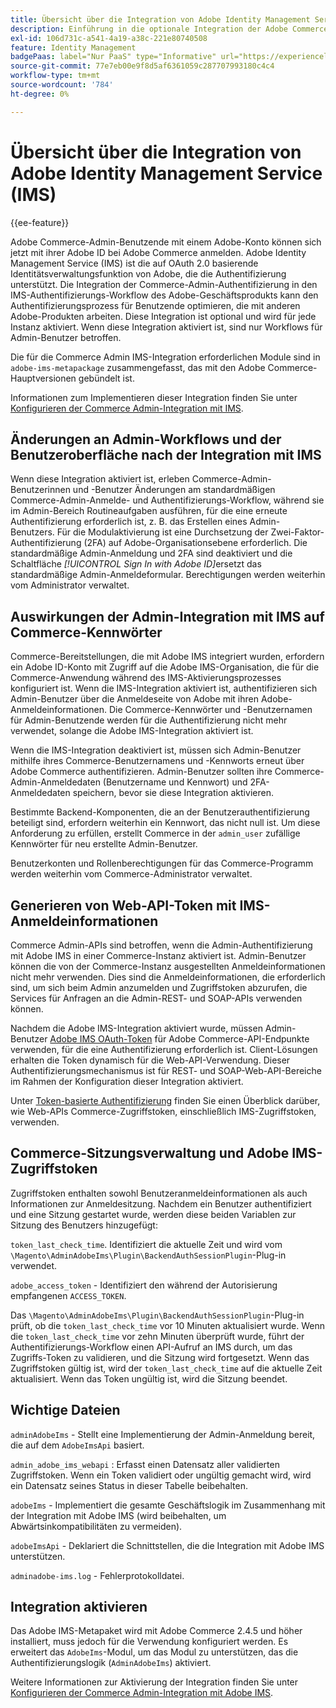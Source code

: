 ```yaml
---
title: Übersicht über die Integration von Adobe Identity Management Service (IMS)
description: Einführung in die optionale Integration der Adobe Commerce Admin-Anmeldung mit Adobe IMS
exl-id: 106d731c-a541-4a19-a38c-221e80740508
feature: Identity Management
badgePaas: label="Nur PaaS" type="Informative" url="https://experienceleague.adobe.com/de/docs/commerce/user-guides/product-solutions" tooltip="Gilt nur für Adobe Commerce in Cloud-Projekten (von Adobe verwaltete PaaS-Infrastruktur) und lokale Projekte."
source-git-commit: 77e7eb00e9f8d5af6361059c287707993180c4c4
workflow-type: tm+mt
source-wordcount: '784'
ht-degree: 0%

---
```


# Übersicht über die Integration von Adobe Identity Management Service (IMS)

{{ee-feature}}

Adobe Commerce-Admin-Benutzende mit einem Adobe-Konto können sich jetzt mit ihrer Adobe ID bei Adobe Commerce anmelden. Adobe Identity Management Service (IMS) ist die auf OAuth 2.0 basierende Identitätsverwaltungsfunktion von Adobe, die die Authentifizierung unterstützt. Die Integration der Commerce-Admin-Authentifizierung in den IMS-Authentifizierungs-Workflow des Adobe-Geschäftsprodukts kann den Authentifizierungsprozess für Benutzende optimieren, die mit anderen Adobe-Produkten arbeiten. Diese Integration ist optional und wird für jede Instanz aktiviert. Wenn diese Integration aktiviert ist, sind nur Workflows für Admin-Benutzer betroffen. 

Die für die Commerce Admin IMS-Integration erforderlichen Module sind in `adobe-ims-metapackage` zusammengefasst, das mit den Adobe Commerce-Hauptversionen gebündelt ist.

Informationen zum Implementieren dieser Integration finden Sie unter [Konfigurieren der Commerce Admin-Integration mit IMS](./adobe-ims-config.md).

## Änderungen an Admin-Workflows und der Benutzeroberfläche nach der Integration mit IMS

Wenn diese Integration aktiviert ist, erleben Commerce-Admin-Benutzerinnen und -Benutzer Änderungen am standardmäßigen Commerce-Admin-Anmelde- und Authentifizierungs-Workflow, während sie im Admin-Bereich Routineaufgaben ausführen, für die eine erneute Authentifizierung erforderlich ist, z. B. das Erstellen eines Admin-Benutzers. Für die Modulaktivierung ist eine Durchsetzung der Zwei-Faktor-Authentifizierung (2FA) auf Adobe-Organisationsebene erforderlich. Die standardmäßige Admin-Anmeldung und 2FA sind deaktiviert und die Schaltfläche _[!UICONTROL Sign In with Adobe ID]_&#x200B;ersetzt das standardmäßige Admin-Anmeldeformular. Berechtigungen werden weiterhin vom Administrator verwaltet.

## Auswirkungen der Admin-Integration mit IMS auf Commerce-Kennwörter

Commerce-Bereitstellungen, die mit Adobe IMS integriert wurden, erfordern ein Adobe ID-Konto mit Zugriff auf die Adobe IMS-Organisation, die für die Commerce-Anwendung während des IMS-Aktivierungsprozesses konfiguriert ist.  Wenn die IMS-Integration aktiviert ist, authentifizieren sich Admin-Benutzer über die Anmeldeseite von Adobe mit ihren Adobe-Anmeldeinformationen. Die Commerce-Kennwörter und -Benutzernamen für Admin-Benutzende werden für die Authentifizierung nicht mehr verwendet, solange die Adobe IMS-Integration aktiviert ist.

Wenn die IMS-Integration deaktiviert ist, müssen sich Admin-Benutzer mithilfe ihres Commerce-Benutzernamens und -Kennworts erneut über Adobe Commerce authentifizieren. Admin-Benutzer sollten ihre Commerce-Admin-Anmeldedaten (Benutzername und Kennwort) und 2FA-Anmeldedaten speichern, bevor sie diese Integration aktivieren.

Bestimmte Backend-Komponenten, die an der Benutzerauthentifizierung beteiligt sind, erfordern weiterhin ein Kennwort, das nicht null ist. Um diese Anforderung zu erfüllen, erstellt Commerce in der `admin_user` zufällige Kennwörter für neu erstellte Admin-Benutzer.

Benutzerkonten und Rollenberechtigungen für das Commerce-Programm werden weiterhin vom Commerce-Administrator verwaltet.


## Generieren von Web-API-Token mit IMS-Anmeldeinformationen

Commerce Admin-APIs sind betroffen, wenn die Admin-Authentifizierung mit Adobe IMS in einer Commerce-Instanz aktiviert ist. Admin-Benutzer können die von der Commerce-Instanz ausgestellten Anmeldeinformationen nicht mehr verwenden. Dies sind die Anmeldeinformationen, die erforderlich sind, um sich beim Admin anzumelden und Zugriffstoken abzurufen, die Services für Anfragen an die Admin-REST- und SOAP-APIs verwenden können.

Nachdem die Adobe IMS-Integration aktiviert wurde, müssen Admin-Benutzer [Adobe IMS OAuth-Token](https://developer.adobe.com/developer-console/docs/guides/authentication/OAuthIntegration/) für Adobe Commerce-API-Endpunkte verwenden, für die eine Authentifizierung erforderlich ist. Client-Lösungen erhalten die Token dynamisch für die Web-API-Verwendung. Dieser Authentifizierungsmechanismus ist für REST- und SOAP-Web-API-Bereiche im Rahmen der Konfiguration dieser Integration aktiviert.

Unter [Token-basierte Authentifizierung](https://developer.adobe.com/commerce/webapi/get-started/authentication/gs-authentication-token/) finden Sie einen Überblick darüber, wie Web-APIs Commerce-Zugriffstoken, einschließlich IMS-Zugriffstoken, verwenden.

## Commerce-Sitzungsverwaltung und Adobe IMS-Zugriffstoken

Zugriffstoken enthalten sowohl Benutzeranmeldeinformationen als auch Informationen zur Anmeldesitzung. Nachdem ein Benutzer authentifiziert und eine Sitzung gestartet wurde, werden diese beiden Variablen zur Sitzung des Benutzers hinzugefügt:

`token_last_check_time`. Identifiziert die aktuelle Zeit und wird vom `\Magento\AdminAdobeIms\Plugin\BackendAuthSessionPlugin`-Plug-in verwendet.

`adobe_access_token` - Identifiziert den während der Autorisierung empfangenen `ACCESS_TOKEN`.

Das `\Magento\AdminAdobeIms\Plugin\BackendAuthSessionPlugin`-Plug-in prüft, ob die `token_last_check_time` vor 10 Minuten aktualisiert wurde. Wenn die `token_last_check_time` vor zehn Minuten überprüft wurde, führt der Authentifizierungs-Workflow einen API-Aufruf an IMS durch, um das Zugriffs-Token zu validieren, und die Sitzung wird fortgesetzt. Wenn das Zugriffstoken gültig ist, wird der `token_last_check_time` auf die aktuelle Zeit aktualisiert. Wenn das Token ungültig ist, wird die Sitzung beendet.

## Wichtige Dateien

`adminAdobeIms` - Stellt eine Implementierung der Admin-Anmeldung bereit, die auf dem `AdobeImsApi` basiert.

`admin_adobe_ims_webapi` : Erfasst einen Datensatz aller validierten Zugriffstoken. Wenn ein Token validiert oder ungültig gemacht wird, wird ein Datensatz seines Status in dieser Tabelle beibehalten.

`adobeIms` - Implementiert die gesamte Geschäftslogik im Zusammenhang mit der Integration mit Adobe IMS (wird beibehalten, um Abwärtsinkompatibilitäten zu vermeiden).

`adobeImsApi` - Deklariert die Schnittstellen, die die Integration mit Adobe IMS unterstützen.

`adminadobe-ims.log` - Fehlerprotokolldatei.

## Integration aktivieren

Das Adobe IMS-Metapaket wird mit Adobe Commerce 2.4.5 und höher installiert, muss jedoch für die Verwendung konfiguriert werden. Es erweitert das `AdobeIms`-Modul, um das Modul zu unterstützen, das die Authentifizierungslogik (`AdminAdobeIms`) aktiviert.

Weitere Informationen zur Aktivierung der Integration finden Sie unter [Konfigurieren der Commerce Admin-Integration mit Adobe IMS](./adobe-ims-config.md).
